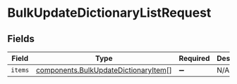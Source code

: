 # BulkUpdateDictionaryListRequest


## Fields

| Field                                                                                               | Type                                                                                                | Required                                                                                            | Description                                                                                         |
| --------------------------------------------------------------------------------------------------- | --------------------------------------------------------------------------------------------------- | --------------------------------------------------------------------------------------------------- | --------------------------------------------------------------------------------------------------- |
| `items`                                                                                             | [components.BulkUpdateDictionaryItem](../../../sdk/models/components/bulkupdatedictionaryitem.md)[] | :heavy_minus_sign:                                                                                  | N/A                                                                                                 |